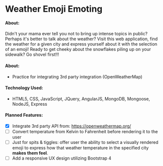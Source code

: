 # Weather Emoji Emoting

#### **About:**
Didn't your mama ever tell you not to bring up intense topics in public? Perhaps it's better to talk about the weather? Visit this web application, find the weather for a given city and express yourself about it with the selection of an emoji! Ready to get cheeky about the snowflakes piling up on your sidewalk?  Go shovel first!!!

#### **About:**
 - Practice for integrating 3rd party integration (OpenWeatherMap)

#### **Technology Used:**
 - HTML5, CSS, JavaScript, JQuery, AngularJS, MongoDB, Mongoose, NodeJS, Express

#### **Planned Features:**
 - [x] Integrate 3rd party API from: https://openweathermap.org/
 - [ ] Convert temperature from Kelvin to Fahrenheit before rendering it to the user
 - [ ] Just for spits & tiggles: offer user the ability to select a visually rendered emoji to express how that weather temperature in the specified city **makes them feel**.
 - [ ] Add a responsive UX design utilizing Bootstrap 4 
